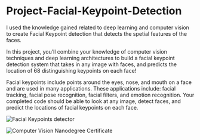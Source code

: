 # Project-Facial-Keypoint-Detection
I used the knowledge gained  related to deep learning and computer vision to create Facial Keypoint detection that detects the spetial features of the faces. 

In this project, you’ll combine your knowledge of computer vision techniques and deep learning architectures to build a facial keypoint detection system that takes in any image with faces, and predicts the location of 68 distinguishing keypoints on each face!

Facial keypoints include points around the eyes, nose, and mouth on a face and are used in many applications. These applications include: facial tracking, facial pose recognition, facial filters, and emotion recognition. Your completed code should be able to look at any image, detect faces, and predict the locations of facial keypoints on each face.

![Facial Keypoints detector](https://github.com/Muhammadjunaidmalik1/Project-Facial-Keypoint-Detection/assets/84126923/40fce907-1270-4ec6-a236-cefac92dc048)


![Computer Vision Nanodegree Certificate](https://github.com/Muhammadjunaidmalik1/Project-Facial-Keypoint-Detection/assets/84126923/c70d6700-5ed8-4076-a715-a60b274eb063)
